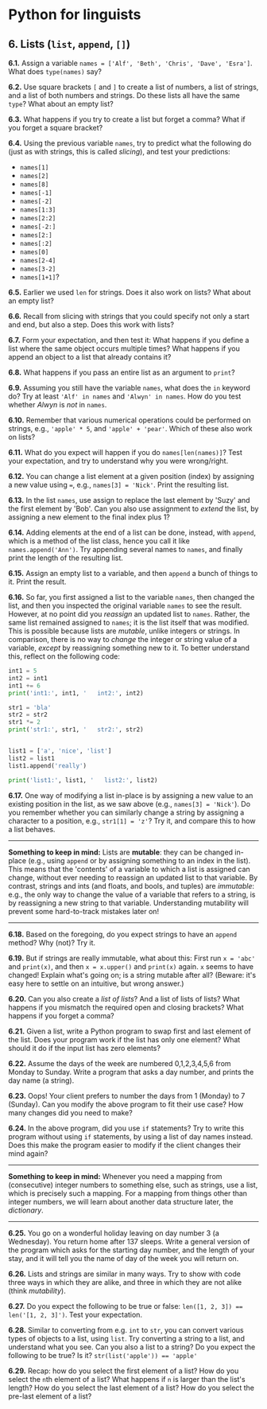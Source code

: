 # Python for linguists


## 6. Lists (`list`, `append`, `[]`)

**6.1.** Assign a variable `names = ['Alf', 'Beth', 'Chris', 'Dave', 'Esra']`. What does `type(names)` say?

**6.2.** Use square brackets `[` and `]` to create a list of numbers, a list of strings, and a list of both numbers and strings. Do these lists all have the same `type`? What about an empty list?

**6.3.** What happens if you try to create a list but forget a comma? What if you forget a square bracket?

**6.4.** Using the previous variable `names`, try to predict what the following do (just as with strings, this is called _slicing_), and test your predictions: 
 - `names[1]` 
 - `names[2]` 
 - `names[8]` 
 - `names[-1]` 
 - `names[-2]` 
 - `names[1:3]` 
 - `names[2:2]` 
 - `names[-2:]` 
 - `names[2:]` 
 - `names[:2]` 
 - `names[0]` 
 - `names[2-4]` 
 - `names[3-2]` 
 - `names[1+1]`?

**6.5.** Earlier we used `len` for strings. Does it also work on lists? What about an empty list?

**6.6.** Recall from slicing with strings that you could specify not only a start and end, but also a step. Does this work with lists?

**6.7.** Form your expectation, and then test it: What happens if you define a list where the same object occurs multiple times? What happens if you append an object to a list that already contains it?

**6.8.** What happens if you pass an entire list as an argument to `print`?

**6.9.** Assuming you still have the variable `names`, what does the `in` keyword do? Try at least `'Alf' in names` and `'Alwyn' in names`. How do you test whether _Alwyn_ is _not_ in `names`.

**6.10.** Remember that various numerical operations could be performed on strings, e.g., `'apple' * 5`, and `'apple' + 'pear'`. Which of these also work on lists?

**6.11.** What do you expect will happen if you do `names[len(names)]`? Test your expectation, and try to understand why you were wrong/right.

**6.12.** You can change a list element at a given position (index) by assigning a new value using `=`, e.g., `names[3] = 'Nick'`. Print the resulting list.

**6.13.** In the list `names`, use assign to replace the last element by 'Suzy' and the first element by 'Bob'. Can you also use assignment to _extend_ the list, by assigning a new element to the final index plus 1?

**6.14.** Adding elements at the end of a list can be done, instead, with `append`, which is a method of the list class, hence you call it like `names.append('Ann')`. Try appending several names to `names`, and finally print the length of the resulting list.

**6.15.** Assign an empty list to a variable, and then `append` a bunch of things to it. Print the result.

**6.16.** So far, you first assigned a list to the variable `names`, then changed the list, and then you inspected the original variable `names` to see the result. However, at no point did you _reassign_ an updated list to `names`. Rather, the same list remained assigned to `names`; it is the list itself that was modified. This is possible because lists are _mutable_, unlike integers or strings. In comparison, there is no way to _change_ the integer or string value of a variable, _except_ by reassigning something new to it. To better understand this, reflect on the following code:

```python
int1 = 5
int2 = int1
int1 += 6
print('int1:', int1, '   int2:', int2)

str1 = 'bla'
str2 = str2
str1 *= 2
print('str1:', str1, '   str2:', str2)


list1 = ['a', 'nice', 'list']
list2 = list1
list1.append('really')

print('list1:', list1, '   list2:', list2)
```


**6.17.** One way of modifying a list in-place is by assigning a new value to an existing position in the list, as we saw above (e.g., `names[3] = 'Nick'`). Do you remember whether you can similarly change a string by assigning a character to a position, e.g., `str1[1] = 'z'`? Try it, and compare this to how a list behaves.

- - - - - -
**Something to keep in mind:** Lists are **mutable**: they can be changed in-place (e.g., using `append` or by assigning something to an index in the list). This means that the 'contents' of a variable to which a list is assigned can change, without ever needing to reassign an updated list to that variable. By contrast, strings and ints (and floats, and bools, and tuples) are _immutable_: e.g., the only way to change the value of a variable that refers to a string, is by reassigning a new string to that variable. Understanding mutability will prevent some hard-to-track mistakes later on!
- - - - -

**6.18.** Based on the foregoing, do you expect strings to have an `append` method? Why (not)? Try it.

**6.19.** But if strings are really immutable, what about this: First run `x = 'abc'` and `print(x)`, and then `x = x.upper()` and `print(x)` again. `x` seems to have changed! Explain what's going on; is a string mutable after all? (Beware: it's easy here to settle on an intuitive, but wrong answer.)

**6.20.** Can you also create a _list of lists_? And a list of lists of lists? What happens if you mismatch the required open and closing brackets? What happens if you forget a comma?

**6.21.** Given a list, write a Python program to swap first and last element of the list. Does your program work if the list has only one element? What should it do if the input list has zero elements?

**6.22.** Assume the days of the week are numbered 0,1,2,3,4,5,6 from Monday to Sunday. Write a program that asks a day number, and prints the day name (a string).

**6.23.** Oops! Your client prefers to number the days from 1 (Monday) to 7 (Sunday). Can you modify the above program to fit their use case? How many changes did you need to make?

**6.24.** In the above program, did you use `if` statements? Try to write this program without using `if` statements, by using a list of day names instead. Does this make the program easier to modify if the client changes their mind again?

- - - - - -
**Something to keep in mind:** Whenever you need a mapping from (consecutive) integer numbers to something else, such as strings, use a list, which is precisely such a mapping. For a mapping from things other than integer numbers, we will learn about another data structure later, the _dictionary_.
- - - - -

**6.25.** You go on a wonderful holiday leaving on day number 3 (a Wednesday). You return home after 137 sleeps. Write a general version of the program which asks for the starting day number, and the length of your stay, and it will tell you the name of day of the week you will return on.

**6.26.** Lists and strings are similar in many ways. Try to show with code three ways in which they are alike, and three in which they are not alike (think _mutability_).

**6.27.** Do you expect the following to be true or false: `len([1, 2, 3]) == len('[1, 2, 3]')`. Test your expectation.

**6.28.** Similar to converting from e.g. `int` to `str`, you can convert various types of objects to a list, using `list`. Try converting a string to a list, and understand what you see. Can you also a list to a string? Do you expect the following to be true? Is it? `str(list('apple')) == 'apple'`

**6.29.** Recap: how do you select the first element of a list? How do you select the `n`th element of a list? What happens if `n` is larger than the list's length? How do you select the last element of a list? How do you select the pre-last element of a list?

